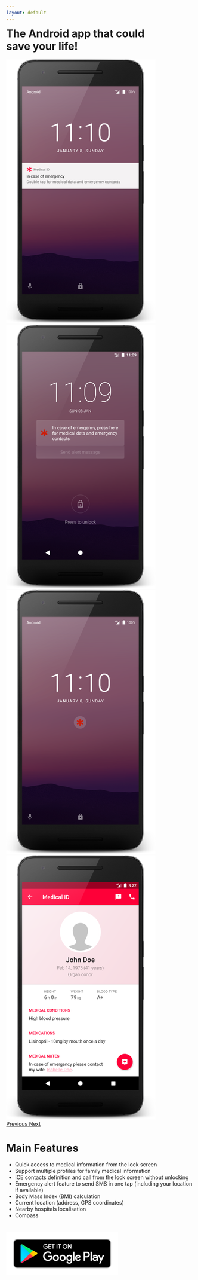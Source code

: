 ```yaml
---
layout: default
---
```

<div class="media">
  <div class="media-body">
     <div class="row justify-content-center">
       <div class="col-lg-10">
         <h1 style="margin-top: 0;">The Android app that could <br>save your life!</h1>
         <div id="carouselExampleIndicators" class="carousel slide" data-ride="carousel" style="width: 100%;">
           <div class="carousel-inner" role="listbox">
             <div class="carousel-item active">
               <img class="d-block img-fluid" src="/assets/images/example-lockscreen-notification.png" alt="Lock screen notification example">
             </div>
             <div class="carousel-item">
               <img class="d-block img-fluid" src="/assets/images/example-lockscreen-overlay.png" alt="Lock screen overlay example">
             </div>
             <div class="carousel-item">
               <img class="d-block img-fluid" src="/assets/images/example-lockscreen-floating-icon.png" alt="Lock screen floating icon example">
             </div>
             <div class="carousel-item">
               <img class="d-block img-fluid" src="/assets/images/example-profile.png" alt="Profile example">
             </div>
           </div>
           <a class="carousel-control-prev" href="#carouselExampleIndicators" role="button" data-slide="prev">
             <span class="carousel-control-prev-icon" aria-hidden="true" style="-webkit-filter: invert(30%); filter: invert(30%);"></span>
             <span class="sr-only">Previous</span>
           </a>
           <a class="carousel-control-next" href="#carouselExampleIndicators" role="button" data-slide="next">
             <span class="carousel-control-next-icon" aria-hidden="true" style="-webkit-filter: invert(30%); filter: invert(30%);"></span>
             <span class="sr-only">Next</span>
           </a>
        </div>
      </div>
    </div>
  </div>
</div>

<div class="media" style="margin-top:16px">
  <div class="media-body">
    <div class="row justify-content-center text-center">
      <h1>Main Features</h1>
    </div>
    <div class="row justify-content-center text-center">
      <ul class="list-group">
        <li class="list-group-item list-group-item-action">Quick access to medical information from the lock screen</li>
        <li class="list-group-item list-group-item-action">Support multiple profiles for family medical information</li>
        <li class="list-group-item list-group-item-action">ICE contacts definition and call from the lock screen without unlocking</li>
        <li class="list-group-item list-group-item-action">Emergency alert feature to send SMS in one tap (including your location if available)</li>
        <li class="list-group-item list-group-item-action">Body Mass Index (BMI) calculation</li>
        <li class="list-group-item list-group-item-action">Current location (address, GPS coordinates)</li>
        <li class="list-group-item list-group-item-action">Nearby hospitals localisation</li>
        <li class="list-group-item list-group-item-action">Compass</li>
      </ul>
    </div>
  </div>
</div>

<div class="media" style="margin-top:36px">
  <div class="media-body">
    <div id="google-play" class="row justify-content-center text-center">
      <a href="https://get.medicalid.info" title="Get Medical ID app on Google Play" target="_blank"><img class="d-block img-fluid" src="/assets/images/google-play.png"></a>
    </div>
  </div>
</div>
